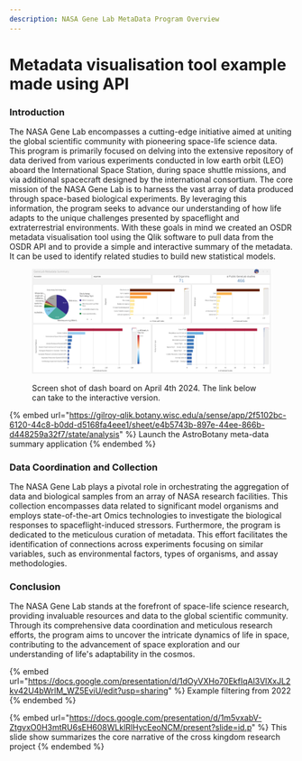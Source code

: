 ```yaml
---
description: NASA Gene Lab MetaData Program Overview
---
```


# Metadata visualisation tool example made using API

### Introduction

The NASA Gene Lab encompasses a cutting-edge initiative aimed at uniting the global scientific community with pioneering space-life science data. This program is primarily focused on delving into the extensive repository of data derived from various experiments conducted in low earth orbit (LEO) aboard the International Space Station, during space shuttle missions, and via additional spacecraft designed by the international consortium. The core mission of the NASA Gene Lab is to harness the vast array of data produced through space-based biological experiments. By leveraging this information, the program seeks to advance our understanding of how life adapts to the unique challenges presented by spaceflight and extraterrestrial environments. With these goals in mind we created an OSDR metadata visualisation tool using the Qlik software to pull data from the OSDR API and to provide a simple and interactive summary of the metadata. It can be used to identify related studies to build new statistical models.

<figure><img src=".gitbook/assets/image (24).png" alt=""><figcaption><p>Screen shot of dash board on April 4th 2024. The link below can take to the interactive version.</p></figcaption></figure>

{% embed url="https://gilroy-qlik.botany.wisc.edu/a/sense/app/2f5102bc-6120-44c8-b0dd-d5168fa4eee1/sheet/e4b5743b-897e-44ee-866b-d448259a32f7/state/analysis" %}
Launch the AstroBotany meta-data summary application
{% endembed %}



### Data Coordination and Collection

The NASA Gene Lab plays a pivotal role in orchestrating the aggregation of data and biological samples from an array of NASA research facilities. This collection encompasses data related to significant model organisms and employs state-of-the-art Omics technologies to investigate the biological responses to spaceflight-induced stressors. Furthermore, the program is dedicated to the meticulous curation of metadata. This effort facilitates the identification of connections across experiments focusing on similar variables, such as environmental factors, types of organisms, and assay methodologies.

### Conclusion

The NASA Gene Lab stands at the forefront of space-life science research, providing invaluable resources and data to the global scientific community. Through its comprehensive data coordination and meticulous research efforts, the program aims to uncover the intricate dynamics of life in space, contributing to the advancement of space exploration and our understanding of life's adaptability in the cosmos.



{% embed url="https://docs.google.com/presentation/d/1dOyVXHo70EkfIqAl3VlXxJL2kv42U4bWrlM_WZ5EviU/edit?usp=sharing" %}
Example filtering from 2022
{% endembed %}







{% embed url="https://docs.google.com/presentation/d/1m5vxabV-ZtgvxO0H3mtRU6sEH608WLklRlHycEeoNCM/present?slide=id.p" %}
This slide show summarizes the core narrative of the cross kingdom research project
{% endembed %}

